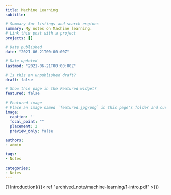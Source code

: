 ```yaml
---
title: Machine Learning
subtitle: 

# Summary for listings and search engines
summary: My notes on Machine learning.
# Link this post with a project
projects: []

# Date published
date: "2021-06-21T00:00:00Z"

# Date updated
lastmod: "2021-06-21T00:00:00Z"

# Is this an unpublished draft?
draft: false

# Show this page in the Featured widget?
featured: false

# Featured image
# Place an image named `featured.jpg/png` in this page's folder and customize its options here.
image:
  caption: ''
  focal_point: ""
  placement: 2
  preview_only: false

authors:
- admin

tags:
- Notes

categories:
- Notes
---
```


[1 Introduction]({{< ref "archived_note/machine-learning/1-intro.pdf" >}})